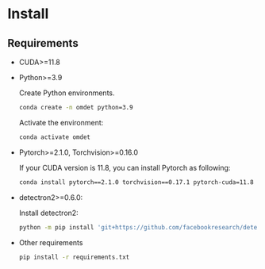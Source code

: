 # Install
## Requirements

* CUDA>=11.8
  
* Python>=3.9
  
  Create Python environments.
  ```bash
  conda create -n omdet python=3.9
  ```
  Activate the environment:
  ```bash
  conda activate omdet
  ```

* Pytorch>=2.1.0, Torchvision>=0.16.0
  
  If your CUDA version is 11.8, you can install Pytorch as following:
  ```bash
  conda install pytorch==2.1.0 torchvision==0.17.1 pytorch-cuda=11.8 -c pytorch -c nvidia
  ```

* detectron2>=0.6.0:

  Install detectron2:
  ```bash
  python -m pip install 'git+https://github.com/facebookresearch/detectron2.git'
  ```

* Other requirements
    ```bash
    pip install -r requirements.txt
    ```
